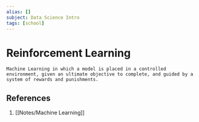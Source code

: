 ```yaml
---
alias: []
subject: Data Science Intro
tags: [school]
---
```

# Reinforcement Learning


```ad-note
Machine Learning in which a model is placed in a controlled environment, given an ultimate objective to complete, and guided by a system of rewards and punishments.
```

## References
1. [[Notes/Machine Learning]]